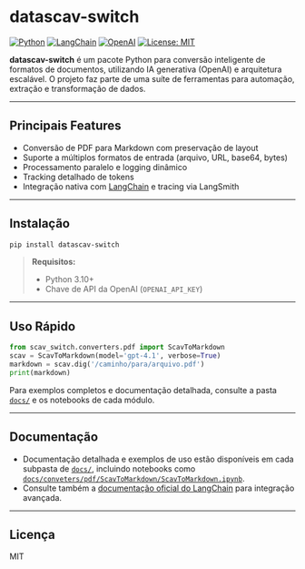 # datascav-switch

[![Python](https://img.shields.io/badge/python-3.10%2B-blue.svg)](https://www.python.org/)
[![LangChain](https://img.shields.io/badge/langchain-ecosystem-blueviolet)](https://github.com/langchain-ai/langchain)
[![OpenAI](https://img.shields.io/badge/openai-required-important)](https://platform.openai.com/)
[![License: MIT](https://img.shields.io/badge/License-MIT-yellow.svg)](LICENSE)

**datascav-switch** é um pacote Python para conversão inteligente de formatos de documentos, utilizando IA generativa (OpenAI) e arquitetura escalável. O projeto faz parte de uma suíte de ferramentas para automação, extração e transformação de dados.

---

## Principais Features

- Conversão de PDF para Markdown com preservação de layout
- Suporte a múltiplos formatos de entrada (arquivo, URL, base64, bytes)
- Processamento paralelo e logging dinâmico
- Tracking detalhado de tokens
- Integração nativa com [LangChain](https://github.com/langchain-ai/langchain) e tracing via LangSmith

---

## Instalação

```bash
pip install datascav-switch
```

> **Requisitos:**
> - Python 3.10+
> - Chave de API da OpenAI (`OPENAI_API_KEY`)

---

## Uso Rápido

```python
from scav_switch.converters.pdf import ScavToMarkdown
scav = ScavToMarkdown(model='gpt-4.1', verbose=True)
markdown = scav.dig('/caminho/para/arquivo.pdf')
print(markdown)
```

Para exemplos completos e documentação detalhada, consulte a pasta [`docs/`](docs/) e os notebooks de cada módulo.

---

## Documentação

- Documentação detalhada e exemplos de uso estão disponíveis em cada subpasta de [`docs/`](docs/), incluindo notebooks como [`docs/conveters/pdf/ScavToMarkdown/ScavToMarkdown.ipynb`](docs/conveters/pdf/ScavToMarkdown/ScavToMarkdown.ipynb).
- Consulte também a [documentação oficial do LangChain](https://github.com/langchain-ai/langchain) para integração avançada.

---

## Licença

MIT
